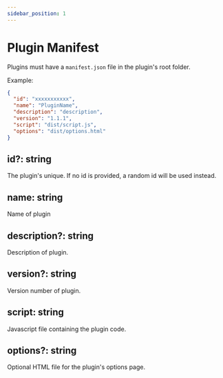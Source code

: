 ```yaml
---
sidebar_position: 1
---
```


# Plugin Manifest

Plugins must have a `manifest.json` file in the plugin's root folder.

Example:

```json title=manifest.json
{
  "id": "xxxxxxxxxxx",
  "name": "PluginName",
  "description": "description",
  "version": "1.1.1",
  "script": "dist/script.js",
  "options": "dist/options.html"
}
```

## id?: string

The plugin's unique. If no id is provided, a random id will be used instead.

## name: string

Name of plugin

## description?: string

Description of plugin.

## version?: string

Version number of plugin.

## script: string

Javascript file containing the plugin code.

## options?: string

Optional HTML file for the plugin's options page.
